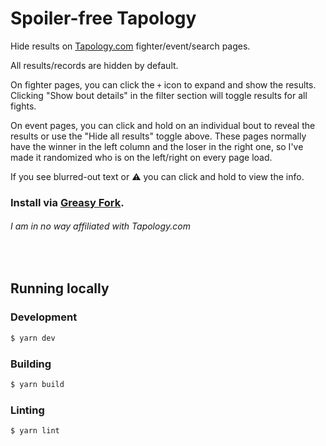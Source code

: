 # Spoiler-free Tapology

Hide results on [Tapology.com](https://www.tapology.com/) fighter/event/search pages.  

All results/records are hidden by default.

On fighter pages, you can click the `+` icon to expand and show the results. Clicking "Show bout details" in the filter section will toggle results for all fights.

On event pages, you can click and hold on an individual bout to reveal the results or use the "Hide all results" toggle above. These pages normally have the winner in the left column and the loser in the right one, so I've made it randomized who is on the left/right on every page load.

If you see blurred-out text or ⚠️ you can click and hold to view the info.

### Install via [Greasy Fork](https://greasyfork.org/en/scripts/436640-spoiler-free-tapology).

###### _I am in no way affiliated with Tapology.com_

&nbsp; 

## Running locally

### Development

```sh
$ yarn dev
```

### Building

```sh
$ yarn build
```

### Linting

```sh
$ yarn lint
```

